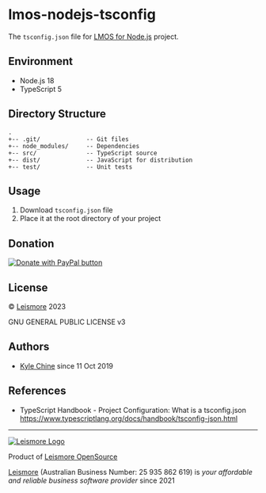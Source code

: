 # lmos-nodejs-tsconfig

The `tsconfig.json` file for [LMOS for Node.js](https://nodejs.lmos.leismore.org) project.

## Environment

* Node.js     18
* TypeScript  5

## Directory Structure

```
.
+-- .git/             -- Git files
+-- node_modules/     -- Dependencies
+-- src/              -- TypeScript source
+-- dist/             -- JavaScript for distribution
+-- test/             -- Unit tests
```

## Usage

1. Download `tsconfig.json` file
2. Place it at the root directory of your project

## Donation

[![Donate with PayPal button](https://www.paypalobjects.com/en_AU/i/btn/btn_donateCC_LG.gif "PayPal - The safer, easier way to pay online!")](https://www.paypal.com/donate/?hosted_button_id=7JP6Y2PKH3G8L)

## License

© [Leismore](https://www.leismore.co) 2023

GNU GENERAL PUBLIC LICENSE v3

## Authors

* [Kyle Chine](https://kyle-chine.leismore.co) since 11 Oct 2019

## References

* TypeScript Handbook - Project Configuration: What is a tsconfig.json <https://www.typescriptlang.org/docs/handbook/tsconfig-json.html>




---

[![Leismore Logo](https://logos.leismore.co/en/3-0-0/light/textual-margins.svg)](https://lmos.leismore.org)

Product of [Leismore OpenSource](https://lmos.leismore.org)

[Leismore](https://www.leismore.co) (Australian Business Number: 25 935 862 619) is *your affordable and reliable business software provider* since 2021
